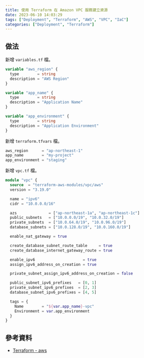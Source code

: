 ```yaml
---
title: 使用 Terraform 在 Amazon VPC 服務建立資源
date: 2023-06-10 14:03:29
tags: ["Deployment", "Terraform", "AWS", "VPC", "IaC"]
categories: ["Deployment", "Terraform"]
---
```


## 做法

新增 `variables.tf` 檔。

```tf
variable "aws_region" {
  type        = string
  description = "AWS Region"
}

variable "app_name" {
  type        = string
  description = "Application Name"
}

variable "app_environment" {
  type        = string
  description = "Application Environment"
}
```

新增 `terraform.tfvars` 檔。

```tf
aws_region      = "ap-northeast-1"
app_name        = "my-project"
app_environment = "staging"
```

新增 `vpc.tf` 檔。

```tf
module "vpc" {
  source  = "terraform-aws-modules/vpc/aws"
  version = "3.19.0"

  name = "ipv6"
  cidr = "10.0.0.0/16"

  azs              = ["ap-northeast-1a", "ap-northeast-1c"]
  public_subnets   = ["10.0.0.0/19", "10.0.32.0/19"]
  private_subnets  = ["10.0.64.0/19", "10.0.96.0/19"]
  database_subnets = ["10.0.128.0/19", "10.0.160.0/19"]

  enable_nat_gateway = true

  create_database_subnet_route_table     = true
  create_database_internet_gateway_route = true

  enable_ipv6                     = true
  assign_ipv6_address_on_creation = true

  private_subnet_assign_ipv6_address_on_creation = false

  public_subnet_ipv6_prefixes   = [0, 1]
  private_subnet_ipv6_prefixes  = [2, 3]
  database_subnet_ipv6_prefixes = [4, 5]

  tags = {
    Name        = "${var.app_name}-vpc"
    Environment = var.app_environment
  }
}
```

## 參考資料

- [Terraform - aws](https://registry.terraform.io/providers/hashicorp/aws/latest/docs/resources/vpc)
